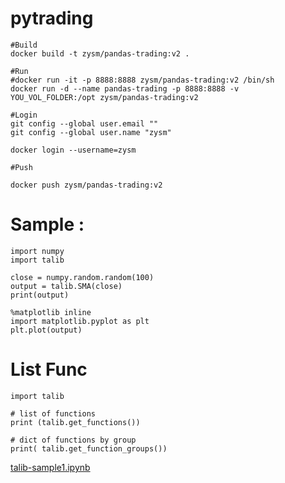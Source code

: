 # pytrading


```
#Build
docker build -t zysm/pandas-trading:v2 .

#Run
#docker run -it -p 8888:8888 zysm/pandas-trading:v2 /bin/sh
docker run -d --name pandas-trading -p 8888:8888 -v YOU_VOL_FOLDER:/opt zysm/pandas-trading:v2

#Login
git config --global user.email ""
git config --global user.name "zysm"

docker login --username=zysm

#Push

docker push zysm/pandas-trading:v2
```



# Sample :


```
import numpy
import talib

close = numpy.random.random(100)
output = talib.SMA(close)
print(output)
```


```
%matplotlib inline
import matplotlib.pyplot as plt
plt.plot(output)
```



# List Func

```
import talib

# list of functions
print (talib.get_functions())

# dict of functions by group
print( talib.get_function_groups())
```

 [talib-sample1.ipynb](talib-sample1.ipynb)
